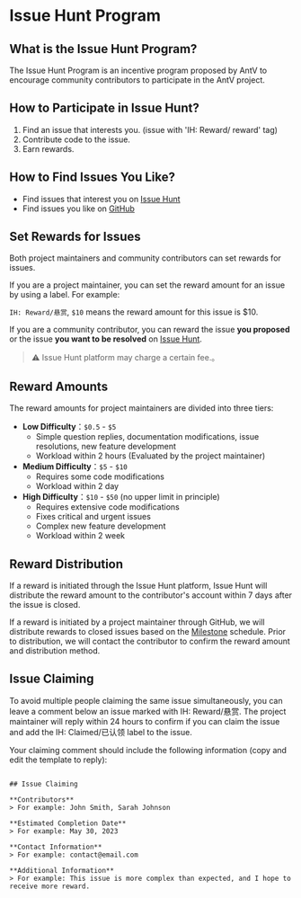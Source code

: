 # Issue Hunt Program

## What is the Issue Hunt Program?

The Issue Hunt Program is an incentive program proposed by AntV to encourage community contributors to participate in the AntV project.

## How to Participate in Issue Hunt?

1. Find an issue that interests you. (issue with 'IH: Reward/ reward' tag)
2. Contribute code to the issue.
3. Earn rewards.

## How to Find Issues You Like?

- Find issues that interest you on [Issue Hunt](https://oss.issuehunt.io/r/antvis/G6/issues)
- Find issues you like on [GitHub](https://github.com/antvis/G6/issues?q=is%3Aopen+is%3Aissue+label%3AReward%2F%E6%82%AC%E8%B5%8F)

## Set Rewards for Issues

Both project maintainers and community contributors can set rewards for issues.

If you are a project maintainer, you can set the reward amount for an issue by using a label. For example:

`IH: Reward/悬赏`, `$10` means the reward amount for this issue is $10.

If you are a community contributor, you can reward the issue **you proposed** or the issue **you want to be resolved** on [Issue Hunt](https://oss.issuehunt.io/r/antvis/G6/issues).

> ⚠️ Issue Hunt platform may charge a certain fee.。

## Reward Amounts

The reward amounts for project maintainers are divided into three tiers:

- **Low Difficulty**：`$0.5` - `$5`
  - Simple question replies, documentation modifications, issue resolutions, new feature development
  - Workload within 2 hours (Evaluated by the project maintainer)
- **Medium Difficulty**：`$5` - `$10`
  - Requires some code modifications
  - Workload within 2 day
- **High Difficulty**：`$10` - `$50` (no upper limit in principle)
  - Requires extensive code modifications
  - Fixes critical and urgent issues
  - Complex new feature development
  - Workload within 2 week

## Reward Distribution

If a reward is initiated through the Issue Hunt platform, Issue Hunt will distribute the reward amount to the contributor's account within 7 days after the issue is closed.

If a reward is initiated by a project maintainer through GitHub, we will distribute rewards to closed issues based on the [Milestone](https://github.com/antvis/G6/milestones) schedule. Prior to distribution, we will contact the contributor to confirm the reward amount and distribution method.

## Issue Claiming

To avoid multiple people claiming the same issue simultaneously, you can leave a comment below an issue marked with IH: Reward/悬赏. The project maintainer will reply within 24 hours to confirm if you can claim the issue and add the IH: Claimed/已认领 label to the issue.

Your claiming comment should include the following information (copy and edit the template to reply):

```template

## Issue Claiming

**Contributors**
> For example: John Smith, Sarah Johnson

**Estimated Completion Date**
> For example: May 30, 2023

**Contact Information**
> For example: contact@email.com

**Additional Information**
> For example: This issue is more complex than expected, and I hope to receive more reward.


```
